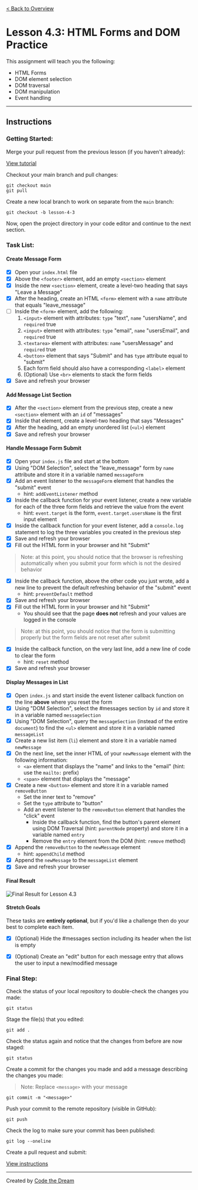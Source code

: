 [< Back to Overview](../../README.md)

# Lesson 4.3: HTML Forms and DOM Practice

This assignment will teach you the following:

- HTML Forms
- DOM element selection
- DOM traversal
- DOM manipulation
- Event handling

---

## Instructions

### Getting Started:

Merge your pull request from the previous lesson (if you haven't already):

[View tutorial](../common/how-to-merge.md)


Checkout your main branch and pull changes:

    git checkout main
    git pull

Create a new local branch to work on separate from the `main` branch:

    git checkout -b lesson-4-3

Now, open the project directory in your code editor and continue to the next section.

### Task List:

#### Create Message Form

- [x] Open your `index.html` file
- [x] Above the `<footer>` element, add an empty `<section>` element
- [x] Inside the new `<section>` element, create a level-two heading that says "Leave a Message"
- [x] After the heading, create an HTML `<form>` element with a `name` attribute that equals "leave_message"
- [ ] Inside the `<form>` element, add the following:
  1. `<input>` element with attributes: `type` "text", `name` "usersName", and `required` true
  2. `<input>` element with attributes: `type` "email", `name` "usersEmail", and `required` true
  3. `<textarea>` element with attributes: `name` "usersMessage" and `required` true
  4. `<button>` element that says "Submit" and has `type` attribute equal to "submit"
  5. Each form field should also have a corresponding `<label>` element
  6. (Optional) Use `<br>` elements to stack the form fields
- [x] Save and refresh your browser

#### Add Message List Section

- [x] After the `<section>` element from the previous step, create a new `<section>` element with an `id` of "messages"
- [x] Inside that element, create a level-two heading that says "Messages"
- [x] After the heading, add an empty unordered list (`<ul>`) element
- [x] Save and refresh your browser

#### Handle Message Form Submit

- [x] Open your `index.js` file and start at the bottom
- [x] Using "DOM Selection", select the "leave_message" form by `name` attribute and store it in a variable named `messageForm`
- [x] Add an event listener to the `messageForm` element that handles the "submit" event
  - hint: `addEventListener` method
- [x] Inside the callback function for your event listener, create a new variable for each of the three form fields and retrieve the value from the event
  - hint: `event.target` is the form, `event.target.usersName` is the first input element
- [x] Inside the callback function for your event listener, add a `console.log` statement to log the three variables you created in the previous step
- [x] Save and refresh your browser
- [x] Fill out the HTML form in your browser and hit "Submit"

> Note: at this point, you should notice that the browser is refreshing automatically when you submit your form which is not the desired behavior

- [x] Inside the callback function, above the other code you just wrote, add a new line to prevent the default refreshing behavior of the "submit" event
  - hint: `preventDefault` method
- [x] Save and refresh your browser
- [x] Fill out the HTML form in your browser and hit "Submit"
  - You should see that the page **does not** refresh and your values are logged in the console

> Note: at this point, you should notice that the form is submitting properly but the form fields are not reset after submit

- [x] Inside the callback function, on the very last line, add a new line of code to clear the form
  - hint: `reset` method
- [x] Save and refresh your browser

#### Display Messages in List

- [x] Open `index.js` and start inside the event listener callback function on the line **above** where you reset the form
- [x] Using "DOM Selection", select the #messages section by `id` and store it in a variable named `messageSection`
- [x] Using "DOM Selection", query the `messageSection` (instead of the entire `document`) to find the `<ul>` element and store it in a variable named `messageList`
- [x] Create a new list item (`li`) element and store it in a variable named `newMessage`
- [x] On the next line, set the inner HTML of your `newMessage` element with the following information:
  - `<a>` element that displays the "name" and links to the "email" (hint: use the `mailto:` prefix)
  - `<span>` element that displays the "message"
- [x] Create a new `<button>` element and store it in a variable named `removeButton`
  - Set the inner text to "remove"
  - Set the `type` attribute to "button"
  - Add an event listener to the `removeButton` element that handles the "click" event
    - Inside the callback function, find the button's parent element using DOM Traversal (hint: `parentNode` property) and store it in a variable named `entry`
    - Remove the `entry` element from the DOM (hint: `remove` method)
- [x] Append the `removeButton` to the `newMessage` element
  - hint: `appendChild` method
- [x] Append the `newMessage` to the `messageList` element
- [x] Save and refresh your browser

#### Final Result

![Final Result for Lesson 4.3](../assets/section-4/lesson-4-3-result.png)

#### Stretch Goals

These tasks are **entirely optional**, but if you'd like a challenge then do your best to complete each item.

- [x] (Optional) Hide the #messages section including its header when the list is empty
- [x] (Optional) Create an "edit" button for each message entry that allows the user to input a new/modified message


### Final Step:

Check the status of your local repository to double-check the changes you made:

    git status

Stage the file(s) that you edited:

    git add .

Check the status again and notice that the changes from before are now staged:

    git status

Create a commit for the changes you made and add a message describing the changes you made:

> Note: Replace `<message>` with your message

    git commit -m "<message>"

Push your commit to the remote repository (visible in GitHub):

    git push

Check the log to make sure your commit has been published:

    git log --oneline

Create a pull request and submit:

[View instructions](../common/how-to-pull-request.md)

---

Created by [Code the Dream](https://www.codethedream.org)
